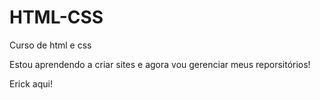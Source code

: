 # HTML-CSS
 Curso de html e css

 Estou aprendendo a criar sites e agora vou gerenciar meus reporsitórios!

Erick aqui!

<a href="https://erickhq.github.io/HTML-CSS/desafiocss/historia"></a>

